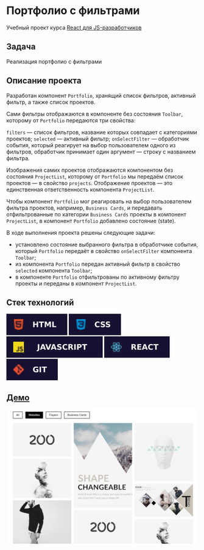 # Портфолио с фильтрами

Учебный проект курса [React для JS-разработчиков](https://netology.ru/programs/react)

## **Задача**

Реализация портфолио с фильтрами

## **Описание проекта**

Разработан компонент `Portfolio`, хранящий список фильтров, активный фильтр, а также список проектов.

Сами фильтры отображаются в компоненте без состояния `Toolbar`, которому от `Portfolio` передаются три свойства:

`filters` — список фильтров, название которых совпадает с категориями проектов;
`selected` — активный фильтр;
`onSelectFilter` — обработчик события, который реагирует на выбор пользователем одного из фильтров, обработчик принимает один аргумент — строку с названием фильтра.

Изображения самих проектов отображаются компонентом без состояния `ProjectList`, которому от `Portfolio` мы передаём список проектов — в свойство `projects`. Отображение проектов — это единственная ответственность компонента `ProjectList`.

Чтобы компонент `Portfolio` мог реагировать на выбор пользователем фильтра проектов, например, `Business Cards`, и передавать отфильтрованные по категории `Business Cards` проекты в компонент `ProjectList`, в компонент `Portfolio` добавлено состояние (state).

В ходе выполнения проекта решены следующие задачи:

- установлено состояние выбранного фильтра в обработчике события, который `Portfolio` передаёт в свойство `onSelectFilter` компонента `Toolbar`;
- из компонента `Portfolio` передан активный фильтр в свойство `selected` компонента `Toolbar`;
- в компоненте `Portfolio` отфильтрованы по активному фильтру проекты и переданы в компонент `ProjectList`.

## **Стек технологий**

![HTML](./public/images/html.svg)
![CSS](./public/images/css.svg)
![JS](./public/images/js.svg)
![REACT](./public/images/react.svg)
![GIT](./public/images/git.svg)

## [**Демо**](https://filter-umber.vercel.app/)

![demo](./public/images/demo.jpg)
